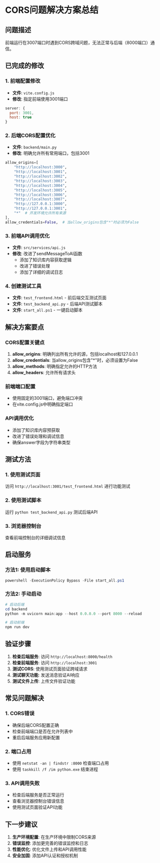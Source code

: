 # CORS问题解决方案总结

## 问题描述
前端运行在3007端口时遇到CORS跨域问题，无法正常与后端（8000端口）通信。

## 已完成的修改

### 1. 前端配置修改
- **文件**: `vite.config.js`
- **修改**: 指定前端使用3001端口
```javascript
server: {
  port: 3001,
  host: true
}
```

### 2. 后端CORS配置优化
- **文件**: `backend/main.py`
- **修改**: 明确允许所有常用端口，包括3001
```python
allow_origins=[
    "http://localhost:3000",
    "http://localhost:3001", 
    "http://localhost:3002",
    "http://localhost:3003",
    "http://localhost:3004",
    "http://localhost:3005",
    "http://localhost:3006",
    "http://localhost:3007",
    "http://127.0.0.1:3000",
    "http://127.0.0.1:3001",
    "*"  # 开发环境允许所有来源
],
allow_credentials=False,  # 当allow_origins包含"*"时必须为False
```

### 3. 前端API调用优化
- **文件**: `src/services/api.js`
- **修改**: 改进了sendMessageToAI函数
  - 添加了知识库内容获取逻辑
  - 改进了错误处理
  - 添加了详细的调试日志

### 4. 创建测试工具
- **文件**: `test_frontend.html` - 前后端交互测试页面
- **文件**: `test_backend_api.py` - 后端API测试脚本
- **文件**: `start_all.ps1` - 一键启动脚本

## 解决方案要点

### CORS配置关键点
1. **allow_origins**: 明确列出所有允许的源，包括localhost和127.0.0.1
2. **allow_credentials**: 当allow_origins包含"*"时，必须设置为False
3. **allow_methods**: 明确指定允许的HTTP方法
4. **allow_headers**: 允许所有请求头

### 前端端口配置
- 使用固定的3001端口，避免端口冲突
- 在vite.config.js中明确指定端口

### API调用优化
- 添加了知识库内容预获取
- 改进了错误处理和调试信息
- 确保answer字段为字符串类型

## 测试方法

### 1. 使用测试页面
访问 `http://localhost:3001/test_frontend.html` 进行功能测试

### 2. 使用测试脚本
运行 `python test_backend_api.py` 测试后端API

### 3. 浏览器控制台
查看前端控制台的详细调试信息

## 启动服务

### 方法1: 使用启动脚本
```powershell
powershell -ExecutionPolicy Bypass -File start_all.ps1
```

### 方法2: 手动启动
```powershell
# 启动后端
cd backend
python -m uvicorn main:app --host 0.0.0.0 --port 8000 --reload

# 启动前端
npm run dev
```

## 验证步骤

1. **检查后端服务**: 访问 `http://localhost:8000/health`
2. **检查前端服务**: 访问 `http://localhost:3001`
3. **测试CORS**: 使用测试页面验证跨域请求
4. **测试聊天功能**: 发送消息验证AI响应
5. **测试文件上传**: 上传文件验证功能

## 常见问题解决

### 1. CORS错误
- 确保后端CORS配置正确
- 检查前端端口是否在允许列表中
- 重启后端服务应用新配置

### 2. 端口占用
- 使用 `netstat -an | findstr :8000` 检查端口占用
- 使用 `taskkill /f /im python.exe` 结束进程

### 3. API调用失败
- 检查后端服务是否正常运行
- 查看浏览器控制台错误信息
- 使用测试页面验证API功能

## 下一步建议

1. **生产环境配置**: 在生产环境中限制CORS来源
2. **错误监控**: 添加更完善的错误监控和日志
3. **性能优化**: 优化文件上传和API调用性能
4. **安全加固**: 添加API认证和授权机制 